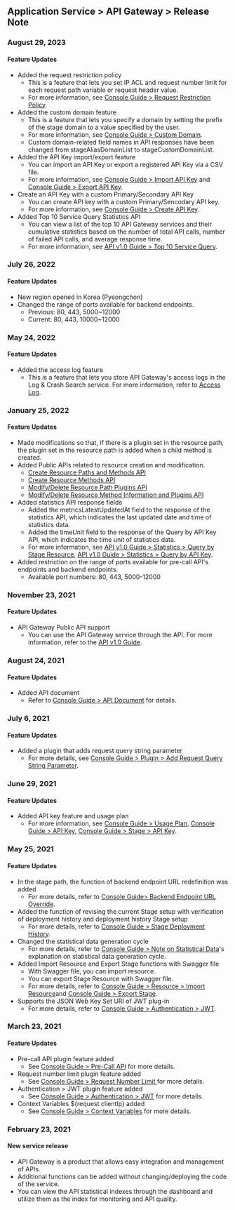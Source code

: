 ## Application Service > API Gateway > Release Note

### August 29, 2023
#### Feature Updates 
* Added the request restriction policy 
    * This is a feature that lets you set IP ACL and request number limit for each request path variable or request header value.
    * For more information, see [Console Guide > Request Restriction Policy](./console-guide/#request-restriction-policy_1).
* Added the custom domain feature
    * This is a feature that lets you specify a domain by setting the prefix of the stage domain to a value specified by the user.
    * For more information, see [Console Guide > Custom Domain](./console-guide/#custom-domain).
    * Custom domain-related field names in API responses have been changed from stageAliasDomainList to stageCustomDomainList.
* Added the API Key import/export feature 
    * You can import an API Key or export a registered API Key via a CSV file.
    * For more information, see [Console Guide > Import API Key](./console-guide/#import-api-key) and [Console Guide > Export API Key](./console-guide/#export-api-key).
* Create an API Key with a custom Primary/Secondary API Key 
    * You can create API key with a custom Primary/Sencodary API key.
    * For more information, see [Console Guide > Create API Key](./console-guide/#create-api-key).
* Added Top 10 Service Query Statistics API 
    * You can view a list of the top 10 API Gateway services and their cumulative statistics based on the number of total API calls, number of failed API calls, and average response time.
    * For more information, see [API v1.0 Guide > Top 10 Service Query](./api-guide-v1.0/#query-top-10-services).

### July 26, 2022
#### Feature Updates
* New region opened in Korea (Pyeongchon)
* Changed the range of ports available for backend endpoints.
    * Previous: 80, 443, 5000~12000
    * Current: 80, 443, 10000~12000

### May 24, 2022
#### Feature Updates 
* Added the access log feature
    * This is a feature that lets you store API Gateway's access logs in the Log & Crash Search service. For more information, refer to [Access Log](./console-guide/#access-log).


### January 25, 2022
#### Feature Updates
* Made modifications so that, if there is a plugin set in the resource path, the plugin set in the resource path is added when a child method is created.
* Added Public APIs related to resource creation and modification.
    * [Create Resource Paths and Methods API](./api-guide-v1.0/#create-resource-paths-and-methods)
    * [Create Resource Methods API](./api-guide-v1.0/#create-resource-methods)
    * [Modify/Delete Resource Path Plugins API](./api-guide-v1.0/#modifydelete-resource-path-plugins)
    * [Modify/Delete Resource Method Information and Plugins API](./api-guide-v1.0/#modifydelete-resource-method-information-and-plugins)
* Added statistics API response fields
    * Added the metricsLatestUpdatedAt field to the response of the statistics API, which indicates the last updated date and time of statistics data.
    * Added the timeUnit field to the response of the Query by API Key API, which indicates the time unit of statistics data.
    * For more information, see [API v1.0 Guide > Statistics > Query by Stage Resource](./api-guide-v1.0/#query-by-stage-resource), [API v1.0 Guide > Statistics > Query by API Key](./api-guide-v1.0/#query-by-api-key).
* Added restriction on the range of ports available for pre-call API's endpoints and backend endpoints.
    * Available port numbers: 80, 443, 5000-12000


### November 23, 2021
#### Feature Updates 
* API Gateway Public API support
    * You can use the API Gateway service through the API. For more information, refer to the [API v1.0 Guide](./api-guide-v1.0/).

### August 24, 2021
#### Feature Updates 
* Added API document
    * Refer to [Console Guide > API Document](./console-guide/#api-document_1) for details.

### July 6, 2021
#### Feature Updates  
* Added a plugin that adds request query string parameter
    * For more details, see [Console Guide > Plugin > Add Request Query String Parameter](./console-guide/#add-request-query-string-parameter).

### June 29, 2021
#### Feature Updates
* Added API key feature and usage plan
    * For more information, see [Console Guide > Usage Plan](./console-guide/#usage-plan), [Console Guide > API Key](./console-guide/#api-key_1), [Console Guide > Stage > API Key](./console-guide/#api-key).

### May 25, 2021
#### Feature Updates
* In the stage path, the function of backend endpoint URL redefinition was added
    * For more details, refer to [Console Guide> Backend Endpoint URL Override](./console-guide/#backend-endpoint-url-override).
* Added the function of revising the current Stage setup with verification of deployment history and deployment history Stage setup
    * For more details, refer to [Console Guide > Stage Deployment History](./console-guide/#stage-deployment-history).
* Changed the statistical data generation cycle
    * For more details, refer to [Console Guide > Note on Statistical Data](./console-guide/#note-on-statistical-data)'s explanation on  statistical data generation cycle.
* Added Import Resource and Export Stage functions with Swagger file
    * With Swagger file, you can import resource.
    * You can export Stage Resource with Swagger file.
    * For more details, refer to [Console Guide > Resource > Import Resource](./console-guide/#import-resource)and [Console Guide > Export Stage](./console-guide/#export-stage).
* Supports the JSON Web Key Set URI of JWT plug-in
    * For more details, refer to [Console Guide > Authentication > JWT](./console-guide/#authentication-jwt).

### March 23, 2021
#### Feature Updates
* Pre-call API plugin feature added
    * See [Console Guide > Pre-Call API](./console-guide/#pre-call-api) for more details.
* Request number limit plugin feature added
    * See [Console Guide > Request Number Limit ](./console-guide/#request-number-limit) for more details.
* Authentication > JWT plugin feature added
    * See [Console Guide > Authentication > JWT](./console-guide/#authentication-jwt) for more details.
* Context Variables ${request.clientIp} added
    * See [Console Guide > Context Variables](./console-guide/#context-variables) for more details.

### February 23, 2021
#### New service release 
* API Gateway is a product that allows easy integration and management of APIs.
* Additional functions can be added without changing/deploying the code of the service.
* You can view the API statistical indexes through the dashboard and utilize them as the index for monitoring and API quality.
